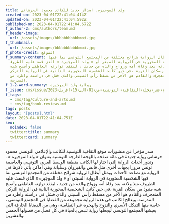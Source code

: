 ```yaml
---
title: ولد الموجيره. اصدار جديد للكاتب محمود الحرشاني
created-on: 2023-04-01T22:41:04.414Z
updated-on: 2023-04-01T22:41:04.592Z
published-on: 2023-04-01T22:41:04.672Z
f_author-2: cms/authors/team.md
f_header-image:
  url: /assets/images/bbbbbbbbbbbmoi.jpg
f_thumbnail:
  url: /assets/images/bbbbbbbbbbbmoi.jpg
f_photo-credit: الموقع
f_summary-content: ويمثل أبطال الرواية شرائح مختلفة من المجتمع التونسي بما فيها
  الشخصية المحورية في الرواية السبتي أو « ولد الموجيره » الذي قست عليه الظروف
  منذ ولادته بعد وفاة أمه وزواج والده من جديد ، ليفقد توازنه العاطفي وأصبح شبه
  منبوذ من سكان القرية ،في حين كانت الشخصية المحورية الثانية في الرواية التركي
  المتعجرف والقادم هو الآخر من مسقط رأس السبتي والذي فشل في دراسته واطرد من
  المدرسة.
f_1-2-word-summary: رواية ولد الموجيره
f_issue: cms/issue/العدد-الرابع-عشر-مجلة-الثقافية-التونسية-من-01-الى-15-افريل-2023.md
f_tags:
  - cms/tag/Culture-and-arts.md
  - cms/tag/book-reviews.md
tags: posts
layout: "[posts].html"
date: 2023-04-01T22:41:04.751Z
seo:
  noindex: false
  twitter:title: summary
  twitter:card: summary
---
```

صدر مؤخرا عن منشورات موقع الثقافية التونسية للكاتب والإعلامي التونسي محمود حرشاني رواية جديدة في مائة صفحة باللهجة الدارجة التونسية بعنوان « ولد الموجيره « . وتدور أحداث الرواية التي اختار لها الكاتب منطقة الوسط الغربي التونسي والعاصمة تونس مرورا بجهات أخرى مثل قابس والقيروان وسليانة وهي أماكن يأتي ذكرها في الرواية مع تصاعد الأحداث ويمثل أبطال الرواية شرائح مختلفة من المجتمع التونسي بما فيها الشخصية المحورية في الرواية السبتي أو « ولد الموجيره » الذي قست عليه الظروف منذ ولادته بعد وفاة أمه وزواج والده من جديد ، ليفقد توازنه العاطفي وأصبح شبه منبوذ من سكان القرية ،في حين كانت الشخصية المحورية الثانية في الرواية التركي المتعجرف والقادم هو الآخر من مسقط رأس السبتي والذي فشل في دراسته واطرد من المدرسة. ويعالج الكاتب في هذه الرواية مجموعة من القضايا في المجتمع التونسي ، خاصة منها التفكك الأسري والنزوح والهجرة غير النظامية ،وهي من القضايا الحارقة التي يعيشها المجتمع التونسي ليجعلها رواية تنبض بالحياة في كل فصل من فصولها الخمس والعشرين.
